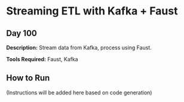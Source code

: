 # Streaming ETL with Kafka + Faust

## Day 100

**Description:** Stream data from Kafka, process using Faust.

**Tools Required:** Faust, Kafka

## How to Run

(Instructions will be added here based on code generation)
